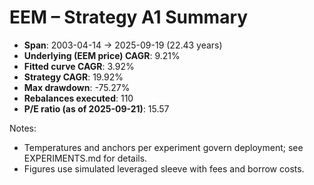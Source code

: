 # EEM – Strategy A1 Summary

- **Span**: 2003-04-14 → 2025-09-19 (22.43 years)
- **Underlying (EEM price) CAGR**: 9.21%
- **Fitted curve CAGR**: 3.92%
- **Strategy CAGR**: 19.92%
- **Max drawdown**: -75.27%
- **Rebalances executed**: 110
- **P/E ratio (as of 2025-09-21)**: 15.57

Notes:

- Temperatures and anchors per experiment govern deployment; see EXPERIMENTS.md for details.
- Figures use simulated leveraged sleeve with fees and borrow costs.

